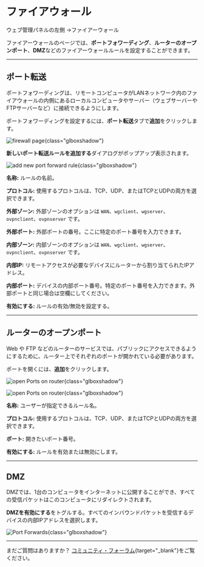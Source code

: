 # ファイアウォール

ウェブ管理パネルの左側 ->ファイアーウォール

ファイアーウォールのページでは、**ポートフォワーディング**、**ルーターのオープンポート**、**DMZ**などのファイアーウォールルールを設定することができます。

---

## ポート転送

ポートフォワーディングは、リモートコンピュータがLANネットワーク内のファイアウォールの内側にあるローカルコンピュータやサーバー（ウェブサーバーやFTPサーバーなど）に接続できるようにします。

ポートフォワーディングを設定するには、**ポート転送**タブで**追加**をクリックします。

![firewall page](https://static.gl-inet.com/docs/router/en/4/tutorials/firewall/firewall.png){class="glboxshadow"}

**新しいポート転送ルールを追加する**ダイアログがポップアップ表示されます。

![add new port forward rule](https://static.gl-inet.com/docs/router/en/4/tutorials/firewall/add_new_port_forward_rule.png){class="glboxshadow"}

**名称:** ルールの名前。

**プロトコル:** 使用するプロトコルは、TCP、UDP、またはTCPとUDPの両方を選択できます。

**外部ゾーン:** 外部ゾーンのオプションは `WAN`、`wgclient`、`wgserver`、`ovpnclient`、`ovpnserver` です。

**外部ポート:** 外部ポートの番号。ここに特定のポート番号を入力できます。

**内部ゾーン:** 内部ゾーンのオプションは `WAN`、`wgclient`、`wgserver`、`ovpnclient`、`ovpnserver` です。

**内部IP:** リモートアクセスが必要なデバイスにルーターから割り当てられたIPアドレス。

**内部ポート:** デバイスの内部ポート番号。特定のポート番号を入力できます。外部ポートと同じ場合は空欄にしてください。

**有効にする:** ルールの有効/無効を設定する。

---

## ルーターのオープンポート

Web や FTP などのルーターのサービスでは、パブリックにアクセスできるようにするために、ルーター上でそれぞれのポートが開かれている必要があります。

ポートを開くには、**追加**をクリックします。

![open Ports on router](https://static.gl-inet.com/docs/router/en/4/tutorials/firewall/open_ports_on_router.png){class="glboxshadow"}

![open Ports on router](https://static.gl-inet.com/docs/router/en/4/tutorials/firewall/add_new_open_port.png){class="glboxshadow"}

**名称:** ユーザーが指定できるルール名。

**プロトコル:** 使用するプロトコルは、TCP、UDP、またはTCPとUDPの両方を選択できます。

**ポート:** 開きたいポート番号。

**有効にする:** ルールを有効または無効にします。

---

## DMZ

DMZでは、1台のコンピュータをインターネットに公開することができ、すべての受信パケットはこのコンピュータにリダイレクトされます。

**DMZを有効にする**をトグルする。すべてのインバウンドパケットを受信するデバイスの内部IPアドレスを選択します。

![Port Forwards](https://static.gl-inet.com/docs/router/en/4/tutorials/firewall/dmz.png){class="glboxshadow"}

---

まだご質問はありますか？ [コミュニティ・フォーラム](https://forum.gl-inet.com){target="_blank"}をご覧ください。
